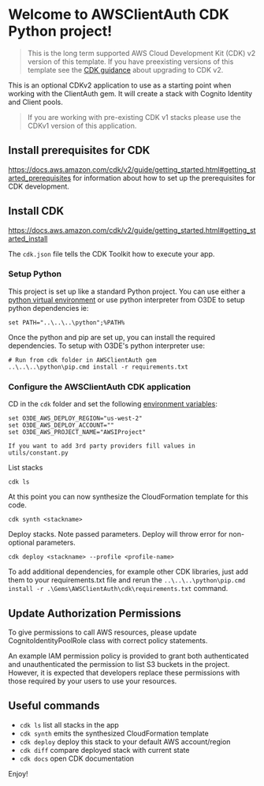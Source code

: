 # Welcome to AWSClientAuth CDK Python project!

> This is the long term supported AWS Cloud Development Kit (CDK) v2 version of this template. If you have preexisting versions of this template
see the [CDK guidance](https://docs.aws.amazon.com/cdk/v2/guide/migrating-v2.html) about upgrading to CDK v2.

This is an optional CDKv2 application to use as a starting point when working with the ClientAuth gem. It will create 
a stack with Cognito Identity and Client pools.

> If you are working with pre-existing CDK v1 stacks please use the CDKv1 version of this application.

## Install prerequisites for CDK
https://docs.aws.amazon.com/cdk/v2/guide/getting_started.html#getting_started_prerequisites for information about how to set up
the prerequisites for CDK development.

## Install CDK
https://docs.aws.amazon.com/cdk/v2/guide/getting_started.html#getting_started_install

The `cdk.json` file tells the CDK Toolkit how to execute your app.

### Setup Python

This project is set up like a standard Python project. You can use either a [python virtual environment](https://docs.aws.amazon.com/cdk/v2/guide/work-with-cdk-python.html) or use python interpreter from O3DE to setup python dependencies ie:
```
set PATH="..\..\..\python";%PATH%
```

Once the python and pip are set up, you can install the required dependencies. To setup with O3DE's python interpreter use:
```
# Run from cdk folder in AWSClientAuth gem
..\..\..\python\pip.cmd install -r requirements.txt
```

### Configure the AWSClientAuth CDK application

CD in the `cdk` folder and set the following [environment variables](https://docs.aws.amazon.com/cdk/v2/guide/environments.html):
```
set O3DE_AWS_DEPLOY_REGION="us-west-2"
set O3DE_AWS_DEPLOY_ACCOUNT=""
set O3DE_AWS_PROJECT_NAME="AWSIProject"

If you want to add 3rd party providers fill values in utils/constant.py
```
List stacks 
```
cdk ls
```

At this point you can now synthesize the CloudFormation template for this code.

```
cdk synth <stackname>
```
Deploy stacks. Note passed parameters. Deploy will throw error for non-optional parameters.
```
cdk deploy <stackname> --profile <profile-name>
```

To add additional dependencies, for example other CDK libraries, just add them to your requirements.txt file and rerun the `..\..\..\python\pip.cmd install -r .\Gems\AWSClientAuth\cdk\requirements.txt` command.


## Update Authorization Permissions
To give permissions to call AWS resources, please update CognitoIdentityPoolRole class with correct policy statements.

An example IAM permission policy is provided to grant both authenticated and unauthenticated the permission to list S3 buckets in the project.
However, it is expected that developers replace these permissions with those required by your users to use your resources.

## Useful commands

 * `cdk ls`          list all stacks in the app
 * `cdk synth`       emits the synthesized CloudFormation template
 * `cdk deploy`      deploy this stack to your default AWS account/region
 * `cdk diff`        compare deployed stack with current state
 * `cdk docs`        open CDK documentation

Enjoy!
